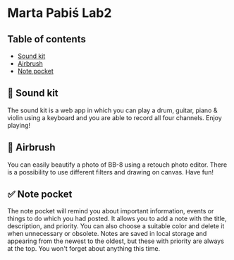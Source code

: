 # Marta Pabiś Lab2

## Table of contents
* [Sound kit](#sound-kit)
* [Airbrush](#aribrush)
* [Note pocket](#pote-pocket)

## :violin: Sound kit
The sound kit is a web app in which you can play a drum, guitar, piano & violin using a keyboard and you are able to record all four channels. Enjoy playing!

## :art: Airbrush
You can easily beautify a photo of BB-8 using a retouch photo editor. There is a possibility to use different filters and drawing on canvas. Have fun!

## :white_check_mark: Note pocket
The note pocket will remind you about important information, events or things to do which you had posted. It allows you to add a note with the title, description, and priority. You can also choose a suitable color and delete it when unnecessary or obsolete. Notes are saved in local storage and appearing from the newest to the oldest, but these with priority are always at the top. You won't forget about anything this time.
